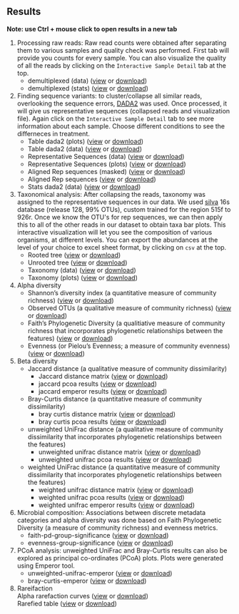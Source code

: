 ## Results
**Note: use Ctrl + mouse click to open results in a new tab**
1. Processing raw reads: Raw read counts were obtained after separating them to various samples and quality check was performed. First tab will provide you counts for every sample. You can also visualize the quality of all the reads by clicking on the `Interactive Sample Detail`  tab at the top.			
	- demultiplexed (data)	([view](https://view.qiime2.org/peek/?src=https%3A//dl.dropbox.com/s/uk7hm5my8p1izus/combined-demux.qza%3Fdl%3D1) or [download](https://www.dropbox.com/s/uk7hm5my8p1izus/combined-demux.qza?dl=0))	
	- demultiplexed (stats)	([view](https://view.qiime2.org/peek/?src=https%3A//dl.dropbox.com/s/3anuigjt3vlk27q/combined-demux.qzv%3Fdl%3D1) or [download](https://www.dropbox.com/s/3anuigjt3vlk27q/combined-demux.qzv?dl=0))	
2. Finding sequence variants: to cluster/collapse all similar reads, overlooking the sequence errors, [DADA2](https://www.nature.com/articles/nmeth.3869) was used. Once processed, it will give us representative sequences (collapsed reads and visualization file). Again click on the `Interactive Sample Detail`  tab to see more information about each sample. Choose different conditions to see the differneces in treatment.			
	- Table dada2 (plots)	([view](https://view.qiime2.org/peek/?src=https%3A//dl.dropbox.com/s/9w5y8a4hvxymes7/table-dada2.qzv%3Fdl%3D1) or [download](https://www.dropbox.com/s/9w5y8a4hvxymes7/table-dada2.qzv?dl=0))	
	- Table dada2 (data)	([view](https://view.qiime2.org/peek/?src=https%3A//dl.dropbox.com/s/4xr41so25jm3gg2/table-dada2.qza%3Fdl%3D1) or [download](https://www.dropbox.com/s/4xr41so25jm3gg2/table-dada2.qza?dl=0))	
	- Representative Sequences (data)	([view](https://view.qiime2.org/peek/?src=https%3A//dl.dropbox.com/s/fybw6b4pwatmwlo/rep-seqs-dada2.qza%3Fdl%3D1) or [download](https://www.dropbox.com/s/fybw6b4pwatmwlo/rep-seqs-dada2.qza?dl=0))	
	- Representative Sequences (plots)	([view](https://view.qiime2.org/peek/?src=https%3A//dl.dropbox.com/s/chud97gpsnhlo6d/rep-seqs-dada2.qzv%3Fdl%3D1) or [download](https://www.dropbox.com/s/chud97gpsnhlo6d/rep-seqs-dada2.qzv?dl=0))	
	- Aligned Rep sequences (masked)	([view](https://view.qiime2.org/peek/?src=https%3A//dl.dropbox.com/s/33umiifottm9fgf/masked-aligned-rep-seqs.qza%3Fdl%3D1) or [download](https://www.dropbox.com/s/33umiifottm9fgf/masked-aligned-rep-seqs.qza?dl=0))	
	- Aligned Rep sequences	([view](https://view.qiime2.org/peek/?src=https%3A//dl.dropbox.com/s/k7ev0h5313nx7z5/aligned-rep-seqs.qza%3Fdl%3D1) or [download](https://www.dropbox.com/s/k7ev0h5313nx7z5/aligned-rep-seqs.qza?dl=0))	
	- Stats dada2 (data)	([view](https://view.qiime2.org/peek/?src=https%3A//dl.dropbox.com/s/z3qsdmmwcisu71t/stats-dada2.qza%3Fdl%3D1) or [download](https://www.dropbox.com/s/z3qsdmmwcisu71t/stats-dada2.qza?dl=0))	
3. Taxonomical analysis: After collapsing the reads, taxonomy was assigned to the representative sequences in our data. We used [silva](https://www.arb-silva.de/) 16s database (release 128, 99% OTUs), custom trained for the region 515f to 926r.  Once we know the OTU's for rep sequences, we can then apply this to all of the other reads in our dataset to obtain taxa bar plots. This interactive visualization will let you see the composition of various organisms, at different levels. You can export the abundances at the level of your choice to excel sheet format, by clicking on `csv` at the top.			
	- Rooted tree	([view](https://view.qiime2.org/peek/?src=https%3A//dl.dropbox.com/s/g8a4gk364rk7bk9/rooted-tree.qza%3Fdl%3D1) or [download](https://www.dropbox.com/s/g8a4gk364rk7bk9/rooted-tree.qza?dl=0))	
	- Unrooted tree	([view](https://view.qiime2.org/peek/?src=https%3A//dl.dropbox.com/s/5t82n9pijyuogjv/unrooted-tree.qza%3Fdl%3D1) or [download](https://www.dropbox.com/s/5t82n9pijyuogjv/unrooted-tree.qza?dl=0))	
	- Taxonomy (data)	([view](https://view.qiime2.org/peek/?src=https%3A//dl.dropbox.com/s/v5ee8xha6hu5x3f/taxonomy.qza%3Fdl%3D1) or [download](https://www.dropbox.com/s/v5ee8xha6hu5x3f/taxonomy.qza?dl=0))	
	- Taxonomy (plots)	([view](https://view.qiime2.org/peek/?src=https%3A//dl.dropbox.com/s/f0z8ny6lu9gpxvl/taxa-bar-plots.qzv%3Fdl%3D1) or [download](https://www.dropbox.com/s/f0z8ny6lu9gpxvl/taxa-bar-plots.qzv?dl=0))	
4. Alpha diversity			
	- Shannon’s diversity index (a quantitative measure of community richness)	([view](https://view.qiime2.org/peek/?src=https%3A//dl.dropbox.com/s/yva7j459ut2j0kn/shannon_vector.qza%3Fdl%3D1) or [download](https://www.dropbox.com/s/yva7j459ut2j0kn/shannon_vector.qza?dl=0))	
	- Observed OTUs (a qualitative measure of community richness)	([view](https://view.qiime2.org/peek/?src=https%3A//dl.dropbox.com/s/ks1q61d32mygc58/observed_otus_vector.qza%3Fdl%3D1) or [download](https://www.dropbox.com/s/ks1q61d32mygc58/observed_otus_vector.qza?dl=0))	
	- Faith’s Phylogenetic Diversity (a qualitiative measure of community richness that incorporates phylogenetic relationships between the features)	([view](https://view.qiime2.org/peek/?src=https%3A//dl.dropbox.com/s/dygvwfl7r698s69/faith_pd_vector.qza%3Fdl%3D1) or [download](https://www.dropbox.com/s/dygvwfl7r698s69/faith_pd_vector.qza?dl=0))	
	- Evenness (or Pielou’s Evenness; a measure of community evenness)	([view](https://view.qiime2.org/peek/?src=https%3A//dl.dropbox.com/s/n0r4cchwkap8g3p/evenness_vector.qza%3Fdl%3D1) or [download](https://www.dropbox.com/s/n0r4cchwkap8g3p/evenness_vector.qza?dl=0))	
5. Beta diversity			
	- Jaccard distance (a qualitative measure of community dissimilarity) 		
		 - Jaccard distance matrix	([view](https://view.qiime2.org/peek/?src=https%3A//dl.dropbox.com/s/yiit3ftsjzm3rzt/jaccard_distance_matrix.qza%3Fdl%3D1) or [download](https://www.dropbox.com/s/yiit3ftsjzm3rzt/jaccard_distance_matrix.qza?dl=0))
		 - jaccard pcoa results	([view](https://view.qiime2.org/peek/?src=https%3A//dl.dropbox.com/s/8gzzco43itov4ae/jaccard_pcoa_results.qza%3Fdl%3D1) or [download](https://www.dropbox.com/s/8gzzco43itov4ae/jaccard_pcoa_results.qza?dl=0))
		 - jaccard emperor results	([view](https://view.qiime2.org/peek/?src=https%3A//dl.dropbox.com/s/8zpud0dzv8h3jos/jaccard_emperor.qzv%3Fdl%3D1) or [download](https://www.dropbox.com/s/8zpud0dzv8h3jos/jaccard_emperor.qzv?dl=0))
	- Bray-Curtis distance (a quantitative measure of community dissimilarity) 		
		 - bray curtis distance matrix	([view](https://view.qiime2.org/peek/?src=https%3A//dl.dropbox.com/s/9z88fpw1b7tiao1/bray_curtis_distance_matrix.qza%3Fdl%3D1) or [download](https://www.dropbox.com/s/9z88fpw1b7tiao1/bray_curtis_distance_matrix.qza?dl=0))
		 - bray curtis pcoa results	([view](https://view.qiime2.org/peek/?src=https%3A//dl.dropbox.com/s/hrk1crv7fsom3gh/bray_curtis_pcoa_results.qza%3Fdl%3D1) or [download](https://www.dropbox.com/s/hrk1crv7fsom3gh/bray_curtis_pcoa_results.qza?dl=0))
	- unweighted UniFrac distance (a qualitative measure of community dissimilarity that incorporates phylogenetic relationships between the features) 		
		 - unweighted unifrac distance matrix	([view](https://view.qiime2.org/peek/?src=https%3A//dl.dropbox.com/s/vgal7w7dhd3xm3x/unweighted_unifrac_distance_matrix.qza%3Fdl%3D1) or [download](https://www.dropbox.com/s/vgal7w7dhd3xm3x/unweighted_unifrac_distance_matrix.qza?dl=0))
		 - unweighted unifrac pcoa results	([view](https://view.qiime2.org/peek/?src=https%3A//dl.dropbox.com/s/pfnn1l6wc4a521y/unweighted_unifrac_pcoa_results.qza%3Fdl%3D1) or [download](https://www.dropbox.com/s/pfnn1l6wc4a521y/unweighted_unifrac_pcoa_results.qza?dl=0))
	- weighted UniFrac distance (a quantitative measure of community dissimilarity that incorporates phylogenetic relationships between the features) 		
		 - weighted unifrac distance matrix	([view](https://view.qiime2.org/peek/?src=https%3A//dl.dropbox.com/s/x1ev4w3hwx2b7oz/weighted_unifrac_distance_matrix.qza%3Fdl%3D1) or [download](https://www.dropbox.com/s/x1ev4w3hwx2b7oz/weighted_unifrac_distance_matrix.qza?dl=0))
		 - weighted unifrac pcoa results	([view](https://view.qiime2.org/peek/?src=https%3A//dl.dropbox.com/s/atc5b6vj77w2xpi/weighted_unifrac_pcoa_results.qza%3Fdl%3D1) or [download](https://www.dropbox.com/s/atc5b6vj77w2xpi/weighted_unifrac_pcoa_results.qza?dl=0))
		 - weighted unifrac emperor results	([view](https://view.qiime2.org/peek/?src=https%3A//dl.dropbox.com/s/trslgtflwqpiv3j/weighted_unifrac_emperor.qzv%3Fdl%3D1) or [download](https://www.dropbox.com/s/trslgtflwqpiv3j/weighted_unifrac_emperor.qzv?dl=0))
6. Microbial composition:  Associations between discrete metadata categories and alpha diversity was done based on Faith Phylogenetic Diversity (a measure of community richness) and evenness metrics.			
	- faith-pd-group-significance	([view](https://view.qiime2.org/peek/?src=https%3A//dl.dropbox.com/s/k4d6ipecmlw5ep1/faith-pd-group-significance.qzv%3Fdl%3D1) or [download](https://www.dropbox.com/s/k4d6ipecmlw5ep1/faith-pd-group-significance.qzv?dl=0))	
	- evenness-group-significance	([view](https://view.qiime2.org/peek/?src=https%3A//dl.dropbox.com/s/736xejkkvuhl67s/evenness-group-significance.qzv%3Fdl%3D1) or [download](https://www.dropbox.com/s/736xejkkvuhl67s/evenness-group-significance.qzv?dl=0))	
7. PCoA analysis: unweighted UniFrac and Bray-Curtis results can also be explored as principal co-ordinates (PCoA) plots. Plots were generated using Emperor tool.			
	- unweighted-unifrac-emperor	([view](https://view.qiime2.org/peek/?src=https%3A//dl.dropbox.com/s/0jaqvh4c9ar1i7w/unweighted_unifrac_emperor.qzv%3Fdl%3D1) or [download](https://www.dropbox.com/s/0jaqvh4c9ar1i7w/unweighted_unifrac_emperor.qzv?dl=0))	
	- bray-curtis-emperor	([view](https://view.qiime2.org/peek/?src=https%3A//dl.dropbox.com/s/01kufmxplaxnzob/bray_curtis_emperor.qzv%3Fdl%3D1) or [download](https://www.dropbox.com/s/01kufmxplaxnzob/bray_curtis_emperor.qzv?dl=0))	
8. Rareifaction			
	Alpha rarefaction curves	([view](https://view.qiime2.org/peek/?src=https%3A//dl.dropbox.com/s/tqsdyvbv3os9boy/alpha-rarefaction.qzv%3Fdl%3D1) or [download](https://www.dropbox.com/s/tqsdyvbv3os9boy/alpha-rarefaction.qzv?dl=0))	
	Rarefied table	([view](https://view.qiime2.org/peek/?src=https%3A//dl.dropbox.com/s/51cn69wmrgozea9/rarefied_table.qza%3Fdl%3D1) or [download](https://www.dropbox.com/s/51cn69wmrgozea9/rarefied_table.qza?dl=0))	
